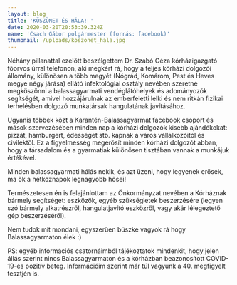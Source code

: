 ```yaml
---
layout: blog
title: 'KÖSZÖNET ÉS HÁLA! '
date: 2020-03-20T20:53:39.324Z
name: 'Csach Gábor polgármester (forrás: facebook)'
thumbnail: /uploads/koszonet_hala.jpg
---
```

Néhány pillanattal ezelőtt beszélgettem Dr. Szabó Géza kórházigazgató főorvos úrral telefonon, aki megkért rá, hogy a teljes kórházi dolgozói állomány, különösen a több megyét (Nógrád, Komárom, Pest és Heves megye négy járása) ellátó infektológiai osztály nevében szeretné megköszönni a balassagyarmati vendéglátóhelyek és adományozók segítségét, amivel hozzájárulnak az emberfeletti lelki és nem ritkán fizikai terhelésben dolgozó munkatársak hangulatának javításához.

Ugyanis többek közt a Karantén-Balassagyarmat [](https://www.facebook.com/groups/Karanten/?fref=mentions&hc_location=group) facebook csoport és mások szervezésében minden nap a kórházi dolgozók kisebb ajándékokat: pizzát, hamburgert, édességet stb. kapnak a város vállalkozóitól és civilektől. Ez a figyelmesség megerősít minden kórházi dolgozót abban, hogy a társadalom és a gyarmatiak különösen tisztában vannak a munkájuk értékével.

Minden balassagyarmati hálás nekik, és azt üzeni, hogy legyenek erősek, ma ők a hétköznapok legnagyobb hősei!

Természetesen én is felajánlottam az Önkormányzat nevében a Kórháznak bármely segítséget: eszközök, egyéb szükségletek beszerzésére (legyen szó bármely alkatrészről, hangulatjavító eszközről, vagy akár lélegeztető gép beszerzéséről).

Nem tudok mit mondani, egyszerűen büszke vagyok rá hogy Balassagyarmaton élek :)

PS: egyéb információs csatornáimból tájékoztatok mindenkit, hogy jelen állás szerint nincs Balassagyarmaton és a kórházban beazonosított COVID-19-es pozitív beteg. Információim szerint már túl vagyunk a 40. megfigyelt tesztjén is.